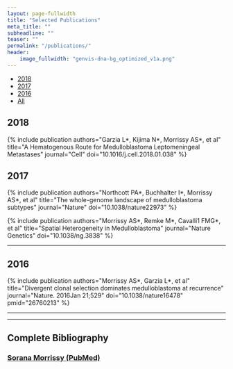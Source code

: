 ```yaml
---
layout: page-fullwidth
title: "Selected Publications"
meta_title: ""
subheadline: ""
teaser: ""
permalink: "/publications/"
header:
    image_fullwidth: "genvis-dna-bg_optimized_v1a.png"
---
```


<div data-magellan-expedition="fixed">
  <ul class="sub-nav">
    <li data-magellan-arrival="2018"><a href="#2018">2018</a></li>
    <li data-magellan-arrival="2017"><a href="#2017">2017</a></li>
    <li data-magellan-arrival="2016"><a href="#2016">2016</a></li>
    <li data-magellan-arrival="All"><a href="#All">All</a></li>
  </ul>
</div>


<h2 data-magellan-destination="2018">2018</h2>
<a name="2018"></a>

{% include publication authors="Garzia L*, Kijima N*, Morrissy AS*, et al" title="A Hematogenous Route for Medulloblastoma Leptomeningeal Metastases" journal="Cell" doi="10.1016/j.cell.2018.01.038" %}

<h2 data-magellan-destination="2017">2017</h2>
<a name="2017"></a>

{% include publication authors="Northcott PA*, Buchhalter I*, Morrissy AS*, et al" title="The whole-genome landscape of medulloblastoma subtypes" journal="Nature" doi="10.1038/nature22973" %}

{% include publication authors="Morrissy AS*, Remke M*, Cavalli1 FMG*, et al" title="Spatial Heterogeneity in Medulloblastoma" journal="Nature Genetics" doi="10.1038/ng.3838" %}

<hr>

<h2 data-magellan-destination="2016">2016</h2>
<a name="2016"></a>

{% include publication authors="Morrissy AS*, Garzia L*, et al" title="Divergent clonal selection dominates medulloblastoma at recurrence" journal="Nature. 2016Jan 21;529" doi="10.1038/nature16478" pmid="26760213" %}

<hr>

<hr>

<h2 data-magellan-destination="All">Complete Bibliography</h2>
<a name="All"></a>

<h3><a href="https://www.ncbi.nlm.nih.gov/labs/bibliography/sorana.morrissy.1/bibliography/public/">Sorana Morrissy (PubMed)</a></h3>
